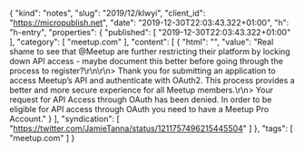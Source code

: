 {
  "kind": "notes",
  "slug": "2019/12/klwyi",
  "client_id": "https://micropublish.net",
  "date": "2019-12-30T22:03:43.322+01:00",
  "h": "h-entry",
  "properties": {
    "published": [
      "2019-12-30T22:03:43.322+01:00"
    ],
    "category": [
      "meetup.com"
    ],
    "content": [
      {
        "html": "",
        "value": "Real shame to see that @Meetup are further restricting their platform by locking down API access - maybe document this better before going through the process to register?\r\n\r\n> Thank you for submitting an application to access Meetup’s API and authenticate with OAuth2. This process provides a better and more secure experience for all Meetup members.\r\n> Your request for API Access through OAuth has been denied. In order to be eligible for API access through OAuth you need to have a Meetup Pro Account."
      }
    ],
    "syndication": [
      "https://twitter.com/JamieTanna/status/1211757496215445504"
    ]
  },
  "tags": [
    "meetup.com"
  ]
}
